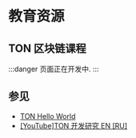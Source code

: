 # 教育资源

## TON 区块链课程

:::danger
页面正在开发中.
:::

## 参见

- [TON Hello World](https://tonhelloworld.com/01-wallet/)
- [[YouTube]TON 开发研究 EN ](https://www.youtube.com/@TONDevStudy)[[RU]](https://www.youtube.com/results?search_query=tondevstudy)
